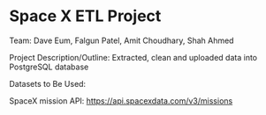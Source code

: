 # Space X ETL Project

Team: Dave Eum, Falgun Patel, Amit Choudhary, Shah Ahmed

Project Description/Outline: Extracted, clean and uploaded data into PostgreSQL database

Datasets to Be Used:

SpaceX mission API: https://api.spacexdata.com/v3/missions


